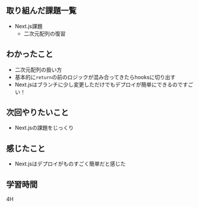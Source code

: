 ## 取り組んだ課題一覧

- Next.js課題
	- 二次元配列の復習

## わかったこと

- 二次元配列の扱い方
- 基本的に`return`の前のロジックが混み合ってきたらhooksに切り出す
- Next.jsはブランチに少し変更しただけでもデプロイが簡単にできるのですごい！

## 次回やりたいこと

- Next.jsの課題をじっくり

## 感じたこと

- Next.jsはデプロイがものすごく簡単だと感じた
## 学習時間

4H
